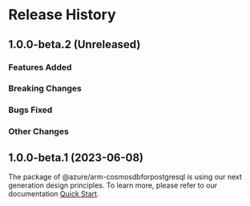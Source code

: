 # Release History

## 1.0.0-beta.2 (Unreleased)

### Features Added

### Breaking Changes

### Bugs Fixed

### Other Changes

## 1.0.0-beta.1 (2023-06-08)

The package of @azure/arm-cosmosdbforpostgresql is using our next generation design principles. To learn more, please refer to our documentation [Quick Start](https://aka.ms/js-track2-quickstart).
